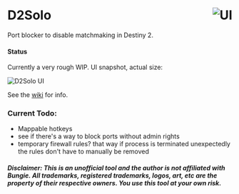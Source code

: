 # D2Solo<a href="https://ci.appveyor.com/project/fmmmlee/d2solo"><img src="https://ci.appveyor.com/api/projects/status/github/fmmmlee/d2solo" alt="UI" align="right"/></a>
Port blocker to disable matchmaking in Destiny 2.

#### Status

Currently a very rough WIP. UI snapshot, actual size:

![D2Solo UI](https://user-images.githubusercontent.com/30479162/74578887-09475500-4f4c-11ea-8484-a23357fc08e2.png)

See the [wiki](https://github.com/fmmmlee/D2Solo/wiki) for info.

### Current Todo:

- Mappable hotkeys
- see if there's a way to block ports without admin rights
- temporary firewall rules? that way if process is terminated unexpectedly the rules don't have to manually be removed



##### Disclaimer: This is an unofficial tool and the author is not affiliated with Bungie. All trademarks, registered trademarks, logos, art, etc are the property of their respective owners. You use this tool at your own risk.
